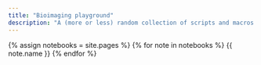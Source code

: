 ```yaml
---
title: "Bioimaging playground"
description: "A (more or less) random collection of scripts and macros."
---
```


{% assign notebooks = site.pages %}
{% for note in notebooks %}
  {{ note.name }}
{% endfor %}
